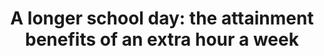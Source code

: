 ---
layout: publication
title: "A longer school day: the attainment benefits of an extra hour a week"
authors: Louis Hodge and Oana Gavriloiu
year: 2024
institution: Education Policy Institute
address: London, UK
type: Research Report
pdf: epi.org.uk/wp-content/uploads/2024/10/length-of-school-day_attainment_final_oct24.pdf
landing: epi.org.uk/publications-and-research/the-attainment-benefits-of-an-extra-hour-a-week/
---